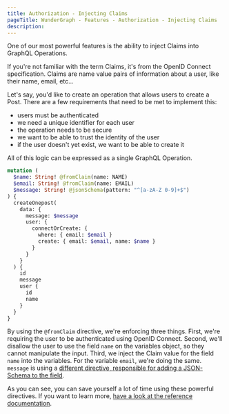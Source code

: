 ```yaml
---
title: Authorization - Injecting Claims
pageTitle: WunderGraph - Features - Authorization - Injecting Claims
description:
---
```


One of our most powerful features is the ability to inject Claims into GraphQL Operations.

If you're not familiar with the term Claims, it's from the OpenID Connect specification.
Claims are name value pairs of information about a user, like their name, email, etc...

Let's say, you'd like to create an operation that allows users to create a Post.
There are a few requirements that need to be met to implement this:

- users must be authenticated
- we need a unique identifier for each user
- the operation needs to be secure
- we want to be able to trust the identity of the user
- if the user doesn't yet exist, we want to be able to create it

All of this logic can be expressed as a single GraphQL Operation.

```graphql
mutation (
  $name: String! @fromClaim(name: NAME)
  $email: String! @fromClaim(name: EMAIL)
  $message: String! @jsonSchema(pattern: "^[a-zA-Z 0-9]+$")
) {
  createOnepost(
    data: {
      message: $message
      user: {
        connectOrCreate: {
          where: { email: $email }
          create: { email: $email, name: $name }
        }
      }
    }
  ) {
    id
    message
    user {
      id
      name
    }
  }
}
```

By using the `@fromClaim` directive, we're enforcing three things.
First, we're requiring the user to be authenticated using OpenID Connect.
Second, we'll disallow the user to use the field `name` on the variables object, so they cannot manipulate the input.
Third, we inject the Claim value for the field `name` into the variables.
For the variable `email`, we're doing the same. `message` is using a [different directive, responsible for adding a JSON-Schema to the field](/docs/directives-reference/json-schema-directive).

As you can see, you can save yourself a lot of time using these powerful directives.
If you want to learn more, [have a look at the reference documentation](/docs/directives-reference/from-claim-directive).
